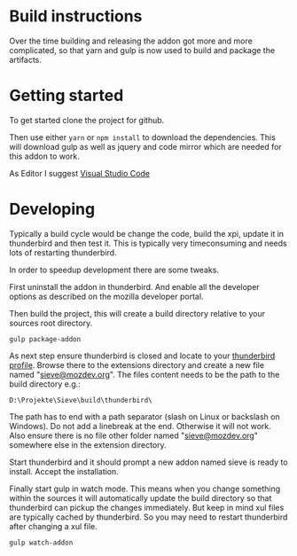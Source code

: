 # Build instructions

Over the time building and releasing the addon got more and more complicated, so that yarn and gulp is now used to build and package the artifacts.

# Getting started

To get started clone the project for github.

Then use either ``yarn`` or ``npm install`` to download the dependencies.
This will download gulp as well as jquery and code mirror which are needed for this addon to work.

As Editor I suggest [Visual Studio Code](https://code.visualstudio.com/) 

# Developing

Typically a build cycle would be change the code, build the xpi, update it in thunderbird and then test it. This is typically very timeconsuming and needs lots of restarting thunderbird.

In order to speedup development there are some tweaks.

First uninstall the addon in thunderbird. And enable all the developer options as described on the mozilla developer portal. 

Then build the project, this will create a build directory relative to your sources root directory.

    gulp package-addon

As next step ensure thunderbird is closed and locate to your [thunderbird profile](https://support.mozilla.org/en-US/kb/profiles-where-thunderbird-stores-user-data). Browse there to the extensions directory and create a new file named "sieve@mozdev.org". The files content needs to be the path to the build directory e.g.:

    D:\Projekte\Sieve\build\thunderbird\

The path has to end with a path separator (slash on Linux or backslash on Windows). Do not add a linebreak at the end. Otherwise it will not work. Also ensure there is no file other folder named "sieve@mozdev.org" somewhere else in the extension directory.

Start thunderbird and it should prompt a new addon named sieve is ready to install. Accept the installation.

Finally start gulp in watch mode. This means when you change something within the sources it will automatically update the build directory so that thunderbird can pickup the changes immediately. But keep in mind xul files are typically cached by thunderbird. So you may need to restart thunderbird after changing a xul file.

    gulp watch-addon
